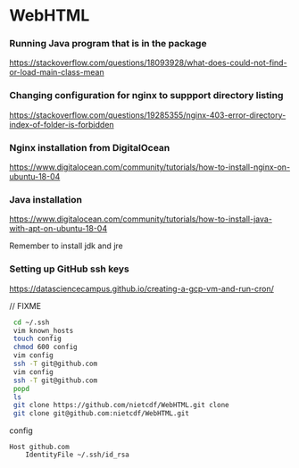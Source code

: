 # WebHTML


### Running Java program that is in the package

https://stackoverflow.com/questions/18093928/what-does-could-not-find-or-load-main-class-mean

### Changing configuration for **nginx** to suppport directory listing

https://stackoverflow.com/questions/19285355/nginx-403-error-directory-index-of-folder-is-forbidden


### Nginx installation from DigitalOcean

https://www.digitalocean.com/community/tutorials/how-to-install-nginx-on-ubuntu-18-04

### Java installation

https://www.digitalocean.com/community/tutorials/how-to-install-java-with-apt-on-ubuntu-18-04

Remember to install jdk and jre

### Setting up GitHub ssh keys 

https://datasciencecampus.github.io/creating-a-gcp-vm-and-run-cron/

// FIXME 
```bash
 cd ~/.ssh
 vim known_hosts
 touch config
 chmod 600 config
 vim config
 ssh -T git@github.com
 vim config
 ssh -T git@github.com
 popd
 ls
 git clone https://github.com/nietcdf/WebHTML.git clone
 git clone git@github.com:nietcdf/WebHTML.git
```
config
```
Host github.com
	IdentityFile ~/.ssh/id_rsa
```


